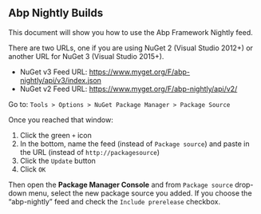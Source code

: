## Abp Nightly Builds

This document will show you how to use the Abp Framework Nightly feed.

There are two URLs, one if you are using NuGet 2 (Visual Studio 2012+) or another URL for NuGet 3 (Visual Studio 2015+).

- NuGet v3 Feed URL: <https://www.myget.org/F/abp-nightly/api/v3/index.json>
- NuGet v2 Feed URL: <https://www.myget.org/F/abp-nightly/api/v2/>

Go to: `Tools > Options > NuGet Package Manager > Package Source`

Once you reached that window:

1. Click the green `+` icon
2. In the bottom, name the feed (instead of `Package source`) and paste in the URL (instead of `http://packagesource`)
3. Click the `Update` button
4. Click `OK`

Then open the **Package Manager Console** and from `Package source` drop-down menu, select the new package source you added. If you choose the “abp-nightly” feed and check the `Include prerelease` checkbox.
